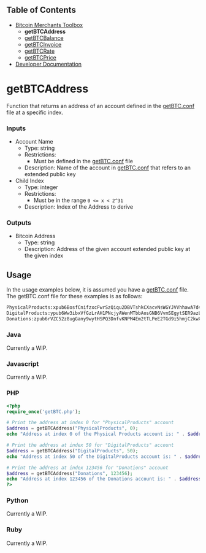 ## Table of Contents
- [Bitcoin Merchants Toolbox][Toolbox]
  - **getBTCAddress**
  - [getBTCBalance]
  - [getBTCInvoice]
  - [getBTCRate]
  - [getBTCPrice]
- [Developer Documentation][DevDocs]

# getBTCAddress
Function that returns an address of an account defined in the [getBTC.conf] file at a specific index.

### Inputs
- Account Name
  - Type: string
  - Restrictions:
    - Must be defined in the [getBTC.conf] file
  - Description: Name of the account in [getBTC.conf] that refers to an extended public key
- Child Index
  - Type: integer
  - Restrictions:
    - Must be in the range `0 <= x < 2^31`
  - Description: Index of the Address to derive

### Outputs
- Bitcoin Address
  - Type: string
  - Description: Address of the given account extended public key at the given index

## Usage
In the usage examples below, it is assumed you have a [getBTC.conf] file. The getBTC.conf file for these examples is as follows:
```txt
PhysicalProducts:xpub6BosfCnifzxcFwrSzQiqu2DBVTshkCXacvNsWGYJVVhhawA7d4R5WSWGFNbi8Aw6ZRc1brxMyWMzG3DSSSSoekkudhUd9yLb6qx39T9nMdj
DigitalProducts:ypub6Ww3ibxVfGzLrAH1PNcjyAWenMTbbAosGNB6VvmSEgytSER9azLDWCxoJwW7Ke7icmizBMXrzBx9979FfaHxHcrArf3zbeJJJUZPf663zsP
Donations:zpub6rVZC52z8ugGany9wytHSPQ3DnfvKNPM4Em2tTLPeE2TGd9i5hmjC2kwXNt8oMHAdXruRQAkuqWYmKraSaip3xfPjTq4zKCAJiYGKpmcZ9B
```

### Java
Currently a WIP.

### Javascript
Currently a WIP.

### PHP
```php
<?php
require_once('getBTC.php');

# Print the address at index 0 for "PhysicalProducts" account
$address = getBTCAddress("PhysicalProducts", 0);
echo "Address at index 0 of the Physical Products account is: " . $address;

# Print the address at index 50 for "DigitalProducts" account
$address = getBTCAddress("DigitalProducts", 50);
echo "Address at index 50 of the DigitalProducts account is: " . $address;

# Print the address at index 123456 for "Donations" account
$address = getBTCAddress("Donations", 123456);
echo "Address at index 123456 of the Donations account is: " . $address;
?>
```

### Python
Currently a WIP.

### Ruby
Currently a WIP.

[getBTC.conf]: ../getBTC.conf
[Toolbox]: ../
[getBTCAddress]: ../getBTCAddress/
[getBTCBalance]: ../getBTCBalance/
[getBTCInvoice]: ../getBTCInvoice/
[getBTCRate]: ../getBTCRate/
[getBTCPrice]: ../getBTCPrice/
[DevDocs]: ../docs/
